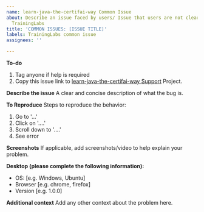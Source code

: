```yaml
---
name: learn-java-the-certifai-way Common Issue
about: Describe an issue faced by users/ Issue that users are not clear about for
  TrainingLabs
title: 'COMMON ISSUES: [ISSUE TITLE]'
labels: TrainingLabs common issue
assignees: ''

---
```


**To-do**
1. Tag anyone if help is required
2. Copy this issue link to [learn-java-the-certifai-way Support](https://github.com/CertifaiAI/certifai-wiki/projects/5) Project.

**Describe the issue**
A clear and concise description of what the bug is.

**To Reproduce**
Steps to reproduce the behavior:
1. Go to '...'
2. Click on '....'
3. Scroll down to '....'
4. See error

**Screenshots**
If applicable, add screenshots/video to help explain your problem.

**Desktop (please complete the following information):**
- OS: [e.g. Windows, Ubuntu]
- Browser [e.g. chrome, firefox]
- Version [e.g. 1.0.0]

**Additional context**
Add any other context about the problem here.
